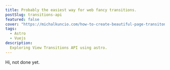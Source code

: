 ```yaml
---
title: Probably the easiest way for web fancy transitions.
postSlug: transitions-api
featured: false
cover: "https://michalkuncio.com/how-to-create-beautiful-page-transitons-in-nuxt-with-view-transitions-api/support.png"
tags:
  - Astro
  - Vuejs
description:
  Exploring View Transitions API using astro.
---
```


Hi, not done yet.


